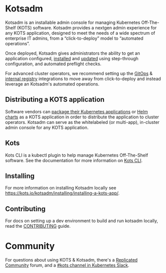# Kotsadm

Kotsadm is an installable admin console for managing Kubernetes Off-The-Shelf (KOTS) software. Kotsadm provides a nextgen admin experience for any KOTS application, designed to meet the needs of a wide spectrum of enterprise IT admins, from a “click-to-deploy” model to “automated operations”.

Once deployed, Kotsadm gives administrators the ability to get an application configured, [installed](https://kots.io/kotsadm/installing/installing-a-kots-app/) and [updated](https://kots.io/kotsadm/updating/updating-kots-apps/) using step-through configuration, and automated preflight checks. 

For advanced cluster operators, we recommend setting up the [GitOps](https://kots.io/kotsadm/gitops/single-app-workflows/) & [internal registry](https://kots.io/kotsadm/registries/self-hosted-registry/) integrations to move away from click-to-deploy and instead leverage an Kotsadm's automated operations.

## Distributing a KOTS application
Software vendors can [package their Kubernetes applications](https://kots.io/vendor/) or [Helm charts](https://kots.io/vendor/helm/using-helm-charts) as a KOTS application in order to distribute the application to cluster operators. Kotsadm can serve as the whitelabeled (or multi-app), in-cluster admin console for any KOTS application.

## Kots

Kots CLI is a kubectl plugin to help manage Kubernetes Off-The-Shelf software. See the documentation for more information on [Kots CLI](https://kots.io/kots-cli/getting-started/).

## Installing

For more information on installing Kotsadm locally see https://kots.io/kotsadm/installing/installing-a-kots-app/.

## Contributing

For docs on setting up a dev environment to build and run kotsadm locally, read the [CONTRIBUTING](https://github.com/replicatedhq/kots/blob/master/kotsadm/CONTRIBUTING.md) guide.

# Community

For questions about using KOTS & Kotsadm, there's a [Replicated Community](https://help.replicated.com/community) forum, and a [#kots channel in Kubernetes Slack](https://kubernetes.slack.com/channels/kots).

